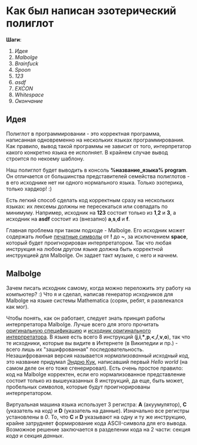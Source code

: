 # Как был написан эзотерический полиглот

**Шаги**:

1. *Идея*
2. *Malbolge*
3. *Brainfuck*
4. *Spoon*
5. *123*
6. *asdf*
7. *EXCON*
8. *Whitespace*
9. *Окончание*

## Идея
Полиглот в программировании - это корректная программа, написанная одновременно на нескольких языках программирования. Как
правило, вывод такой программы не зависит от того, интерпретатор какого конкретно языка ее исполняет. В крайнем случае
вывод строится по некоему шаблону. 

Наш полиглот будет выводить в консоль **%название_языка% program**. Он отличается от большинства представителей семейства полиглотов - в его исходнике нет ни одного нормального языка. Только эзотерика, только хардкор! :)

Есть легкий способ сделать код корректным сразу на нескольких языках: их лексемы должны не пересекаться или совпадать по минимуму. 
Например, исходник на **123** состоит только из **1**,**2** и **3**, а исходник на **asdf** состоит из (внезапно) **a**,**s**,**d** и **f**.

Главная проблема при таком подходе - Malbolge. Его исходник может содержать любые [печатные символы](https://en.wikipedia.org/wiki/ASCII#Printable_characters) 
от **!** до **~**, за исключением **space**, который будет проигнорирован интерпретатором. Так что любая инструкция на любом другом
языке должна быть корректной инструкцией для Malbolge. Он задает такт музыке, с него и начнем.

## Malbolge
Зачем писать исходник самому, когда можно переложить эту работу на компьютер? :) Что я и сделал, написав генератор
исходников для Malbolge на языке системы Mathematica (сорян, ребят, я развлекался как мог).

Чтобы понять, как он работает, следует знать принцип работы интерпретатора Malbolge. Лучше всего для этого прочитать
[оригинальную спецификацию](http://www.lscheffer.com/malbolge_spec.html) и [исходник оригинального интерпретатора](http://www.lscheffer.com/malbolge_interp.html). 
В языке есть всего 8 инструкций (**j**,**i**,__\*__,**p**,**<**,**/**,**v**,**o**), так что те исходники, которые вы видите в Интернете (в Википедии и пр.) -
всего лишь их "зашифрованная" последовательность. Незашифрованная версия называется *нормализованный исходный код*, это
название придумал [Эндрю Кук](http://www.acooke.org/malbolge.html), написавший первый *Hello world* (на самом деле он его тоже
сгенерировал). Есть очень простое правило: код на Malbolge корректен, если его нормализованное представление состоит только 
из вышеуказанных 8 инструкций, да еще, быть может, пробельных символов, которые будут проигнорированы интерпретатором.

Виртуальная машина языка использует 3 регистра: **A** (акуумулятор), **C** (указатель на код) и **D** (указатель на данные). 
Изначально все регистры установлены в *0*. То, что **C** и **D** указывают на одну и ту же инструкцию, крайне затрудняет
формирование кода ASCII-символа для его вывода. Возможное решение заключается в разделении кода на 2 части: секция *кода*
и секция *данных*.
